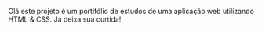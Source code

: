 Olá este projeto é um portifólio de estudos de uma aplicação web utilizando HTML & CSS. Já deixa sua curtida!
